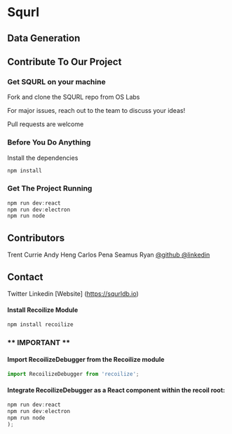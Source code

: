 # Squrl

## Data Generation 



## Contribute To Our Project

### Get SQURL on your machine
<p>Fork and clone the SQURL repo from OS Labs</p>
<p>For major issues, reach out to the team to discuss your ideas!</p>
<p>Pull requests are welcome</p>

### Before You Do Anything
Install the dependencies
```js
npm install
```

### Get The Project Running
```js
npm run dev:react
npm run dev:electron
npm run node
```

## Contributors
Trent Currie 
Andy Heng
Carlos Pena
Seamus Ryan <a href='https://github.com/dsryan8197' target="_blank">@github </a><a  href='https://www.linkedin.com/in/brenyamaguchi/' target="_blank">@linkedin</a></h4>

## Contact
Twitter
Linkedin 
[Website] (https://squrldb.io)


#### Install Recoilize Module

```js
npm install recoilize
```

### ** IMPORTANT **

#### Import RecoilizeDebugger from the Recoilize module

```js
import RecoilizeDebugger from 'recoilize';
```

#### Integrate RecoilizeDebugger as a React component within the recoil root:

```js
npm run dev:react
npm run dev:electron
npm run node
);
```